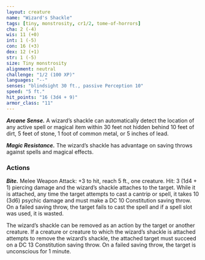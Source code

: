 ```yaml
---
layout: creature
name: "Wizard's Shackle"
tags: [tiny, monstrosity, cr1/2, tome-of-horrors]
cha: 2 (-4)
wis: 11 (+0)
int: 1 (-5)
con: 16 (+3)
dex: 12 (+1)
str: 1 (-5)
size: Tiny monstrosity
alignment: neutral
challenge: "1/2 (100 XP)"
languages: "--"
senses: "blindsight 30 ft., passive Perception 10"
speed: "5 ft."
hit_points: "16 (3d4 + 9)"
armor_class: "11"
---
```


***Arcane Sense.*** A wizard’s shackle can automatically
detect the location of any active spell or magical item
within 30 feet not hidden behind 10 feet of dirt, 5 feet of
stone, 1 foot of common metal, or 5 inches of lead.

***Magic Resistance.*** The wizard’s shackle has advantage
on saving throws against spells and magical effects.

### Actions

***Bite.*** Melee Weapon Attack: +3 to hit, reach 5 ft., one creature.
Hit: 3 (1d4 + 1) piercing damage and the wizard’s shackle attaches
to the target. While it is attached, any time the target attempts to cast a
cantrip or spell, it takes 10 (3d6) psychic damage and must make a DC 10
Constitution saving throw. On a failed saving throw, the target fails to cast
the spell and if a spell slot was used, it is wasted.

The wizard’s shackle can be removed as an action by the target or
another creature. If a creature or creature to which the wizard’s shackle is
attached attempts to remove the wizard’s shackle, the attached target must
succeed on a DC 13 Constitution saving throw. On a failed saving throw,
the target is unconscious for 1 minute.
